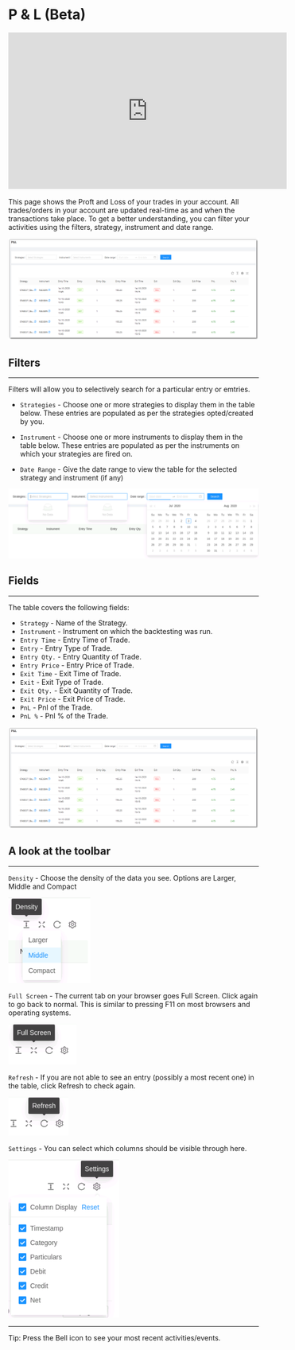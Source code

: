 # P & L (Beta)

<iframe width="560" height="315" src="https://www.youtube.com/embed/y7ry8Bmz8QM" frameborder="0" allow="accelerometer; autoplay; encrypted-media; gyroscope; picture-in-picture" allowfullscreen></iframe>

This page shows the Proft and Loss of your trades in your account. All trades/orders in your account are updated real-time as and when the transactions take place. To get a better understanding, you can filter your activities using the filters, strategy, instrument and date range.

![PnLBook](imgs/PnL1.png)

## Filters
---
Filters  will allow you to selectively search for a particular entry or emtries. 

* `Strategies` - Choose one or more strategies to display them in the table below.
These entries are populated as per the strategies opted/created by you.

* `Instrument` - Choose one or more instruments to display them in the table below.
These entries are populated as per the instruments on which your strategies are fired on.

* `Date Range` - Give the date range to view the table for the selected strategy and instrument (if any)

![PnLBook](imgs/pnl-2.png)

## Fields
---
The table covers the following fields:
 
* `Strategy` - Name of the Strategy.
* `Instrument` - Instrument on which the backtesting was run.
* `Entry Time` - Entry Time of Trade.
* `Entry` - Entry Type of Trade.
* `Entry Qty.` - Entry Quantity of Trade.
* `Entry Price` - Entry Price of Trade.
* `Exit Time` - Exit Time of Trade.
* `Exit` - Exit Type of Trade.
* `Exit Qty.` - Exit Quantity of Trade.
* `Exit Price` - Exit Price of Trade.
* `PnL` - Pnl of the Trade.
* `PnL %` - Pnl % of the Trade.


[ ![PnLBook](imgs/PnL1.png "Click to Enlarge or Ctrl+Click to open in a new Tab") ](imgs/PnL1.png)
## A look at the toolbar
---

`Density` - Choose the density of the data you see. Options are Larger, Middle and Compact

![Filters](imgs/toolbar-1.png)

`Full Screen` - The current tab on your browser goes Full Screen. Click again to go back to normal. This is similar to pressing F11 on most browsers and operating systems.

![Filters](imgs/toolbar-2.png)

`Refresh` - If you are not able to see an entry (possibly a most recent one) in the table, click Refresh to check again. 

![Filters](imgs/toolbar-3.png)

`Settings` - You can select which columns should be visible through here. 

![Filters](imgs/toolbar-4.png)

---

Tip: Press the Bell icon to see your most recent activities/events.